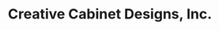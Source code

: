 ---
title: "Creative Cabinet Designs, Inc."
url: /boonton/creative-cabinet-designs-inc/
shop: kitchen
---